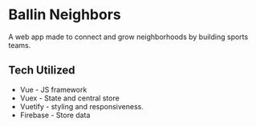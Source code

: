 # Ballin Neighbors

A web app made to connect and grow neighborhoods by building sports teams.

## Tech Utilized

* Vue - JS framework
* Vuex  - State and central store
* Vuetify - styling and responsiveness.
* Firebase - Store data



